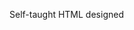 Self-taught HTML designed
              
 
 
 
      
 
 
                                                                                                                                                                            
